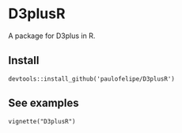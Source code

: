 # D3plusR
A package for D3plus in R.

## Install

```
devtools::install_github('paulofelipe/D3plusR')
```

## See examples

```
vignette("D3plusR")
```